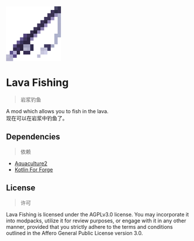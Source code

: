 <br>
<img src="src/main/resources/logo.png" style="image-rendering: pixelated;" alt="logo">

# Lava Fishing

> 岩浆钓鱼

A mod which allows you to fish in the lava.  
现在可以在岩浆中钓鱼了。

## Dependencies

> 依赖

+ [Aquaculture2](https://www.curseforge.com/minecraft/mc-mods/aquaculture/files/4921323)
+ [Kotlin For Forge](https://modrinth.com/mod/kotlin-for-forge/version/4.10.0)

## License

> 许可

Lava Fishing is licensed under the AGPLv3.0 license. You may incorporate it into modpacks, utilize it for review
purposes, or engage with it in any other manner, provided that you strictly adhere to the terms and conditions outlined
in the Affero General Public License version 3.0.

